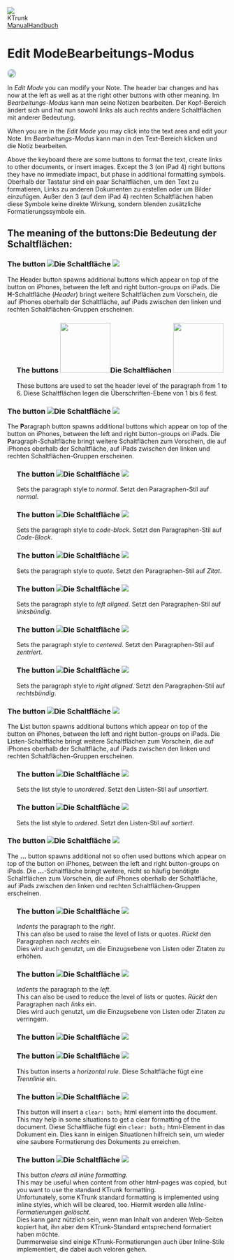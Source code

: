 
<div class="logoRow">
  <div class="logoColumn logoColumnLeft">
    <img src="./../logo120.png">
  </div>
  <div class="logoColumn logoColumnRight">
    <div class="vCentered">
      <div class="logoTitle">KTrunk</div>
      <div class="logoTitle"><a href="./../Manual.html"><span class="en">Manual</span><span class="de">Handbuch</span></a></div>
    </div>
  </div>
</div>

# <span class="en">Edit Mode</span><span class="de">Bearbeitungs-Modus</span>

<img src="EditMode.jpg" style="border: 2px solid #B0C4DE; border-radius: 10px;">

<span class="en">In <i>Edit Mode</i> you can modify your Note. The header bar changes and has now at the left as well as at the right other buttons with other meaning.</span>
<span class="de">Im <i>Bearbeitungs-Modus</i> kann man seine Notizen bearbeiten. Der Kopf-Bereich ändert sich und hat nun sowohl links als auch rechts andere Schaltflächen mit anderer Bedeutung.</span>

<span class="en">When you are in the <i>Edit Mode</i> you may click into the text area and edit your Note.</span>
<span class="de">Im <i>Bearbeitungs-Modus</i> kann man in den Text-Bereich klicken und die Notiz bearbeiten.</span>

<span class="en">Above the keyboard there are some buttons to format the text, create links to other documents, or insert images. Except the 3 (on iPad 4) right buttons they have no immediate impact, but phase in additional formatting symbols.</span>
<span class="de">Oberhalb der Tastatur sind ein paar Schaltflächen, um den Text zu formatieren, Links zu anderen Dokumenten zu erstellen oder um Bilder einzufügen. Außer den 3 (auf dem iPad 4) rechten Schaltflächen haben diese Symbole keine direkte Wirkung, sondern blenden zusätzliche Formatierungssymbole ein.</span>

<h2><span class="en">The meaning of the buttons:</span><span class="de">Die Bedeutung der Schaltflächen:</span></h2>

<h3><span class="en">The button <img src="buttons/headerButtons.jpg" class="inLine"></span><span class="de">Die Schaltfläche <img src="buttons/headerButtons.jpg" class="inLine"></span></h3>

<span class="en">The <b>H</b>eader button spawns additional buttons which appear on top of the button on iPhones, between the left and right button-groups on iPads.</span>
<span class="de">Die <b>H</b>-Schaltfläche (<i>Header</i>) bringt weitere Schaltflächen zum Vorschein, die auf iPhones oberhalb der Schaltfläche, auf iPads zwischen den linken und rechten Schaltflächen-Gruppen erscheinen.</span>

<div style="margin-left: 1.5em">
  <h3><span class="en">The buttons <img src="buttons/h1-h6.jpg" class="inLine" style="Width: 7em;"></span><span class="de">Die Schaltflächen <img src="buttons/h1-h6.jpg" class="inLine" style="Width: 7em;"></span></h3>

  <span class="en">These buttons are used to set the header level of the paragraph from 1 to 6.</span>
  <span class="de">Diese Schaltflächen legen die Überschriften-Ebene von 1 bis 6 fest.</span>
</div>

<h3><span class="en">The button <img src="buttons/paragraphButtons.jpg" class="inLine"></span><span class="de">Die Schaltfläche <img src="buttons/paragraphButtons.jpg" class="inLine"></span></h3>

<span class="en">The <b>P</b>aragraph button spawns additional buttons which appear on top of the button on iPhones, between the left and right button-groups on iPads.</span>
<span class="de">Die <b>P</b>aragraph-Schaltfläche bringt weitere Schaltflächen zum Vorschein, die auf iPhones oberhalb der Schaltfläche, auf iPads zwischen den linken und rechten Schaltflächen-Gruppen erscheinen.</span>

<div style="margin-left: 1.5em">
  <h3><span class="en">The button <img src="buttons/paragraph.jpg" class="inLine"></span><span class="de">Die Schaltfläche <img src="buttons/paragraph.jpg" class="inLine"></span></h3>

  <span class="en">Sets the paragraph style to <i>normal</i>.</span>
  <span class="de">Setzt den Paragraphen-Stil auf <i>normal</i>.</span>
  
  <h3><span class="en">The button <img src="buttons/code.jpg" class="inLine"></span><span class="de">Die Schaltfläche <img src="buttons/code.jpg" class="inLine"></span></h3>

  <span class="en">Sets the paragraph style to <i>code-block</i>.</span>
  <span class="de">Setzt den Paragraphen-Stil auf <i>Code-Block</i>.</span>

  <h3><span class="en">The button <img src="buttons/quote.jpg" class="inLine"></span><span class="de">Die Schaltfläche <img src="buttons/quote.jpg" class="inLine"></span></h3>

  <span class="en">Sets the paragraph style to <i>quote</i>.</span>
  <span class="de">Setzt den Paragraphen-Stil auf <i>Zitat</i>.</span>

  <h3><span class="en">The button <img src="buttons/alignLeft.jpg" class="inLine"></span><span class="de">Die Schaltfläche <img src="buttons/alignLeft.jpg" class="inLine"></span></h3>

  <span class="en">Sets the paragraph style to <i>left aligned</i>.</span>
  <span class="de">Setzt den Paragraphen-Stil auf <i>linksbündig</i>.</span>

  <h3><span class="en">The button <img src="buttons/alignCenter.jpg" class="inLine"></span><span class="de">Die Schaltfläche <img src="buttons/alignCenter.jpg" class="inLine"></span></h3>

  <span class="en">Sets the paragraph style to <i>centered</i>.</span>
  <span class="de">Setzt den Paragraphen-Stil auf <i>zentriert</i>.</span>

  <h3><span class="en">The button <img src="buttons/alignRight.jpg" class="inLine"></span><span class="de">Die Schaltfläche <img src="buttons/alignRight.jpg" class="inLine"></span></h3>

  <span class="en">Sets the paragraph style to <i>right aligned</i>.</span>
  <span class="de">Setzt den Paragraphen-Stil auf <i>rechtsbündig</i>.</span>
</div>

<h3><span class="en">The button <img src="buttons/listButtons.jpg" class="inLine"></span><span class="de">Die Schaltfläche <img src="buttons/listButtons.jpg" class="inLine"></span></h3>

<span class="en">The <b>L</b>ist button spawns additional buttons which appear on top of the button on iPhones, between the left and right button-groups on iPads.</span>
<span class="de">Die <b>L</b>isten-Schaltfläche bringt weitere Schaltflächen zum Vorschein, die auf iPhones oberhalb der Schaltfläche, auf iPads zwischen den linken und rechten Schaltflächen-Gruppen erscheinen.</span>

<div style="margin-left: 1.5em">
  <h3><span class="en">The button <img src="buttons/ul.jpg" class="inLine"></span><span class="de">Die Schaltfläche <img src="buttons/ul.jpg" class="inLine"></span></h3>

  <span class="en">Sets the list style to <i>unordered</i>.</span>
  <span class="de">Setzt den Listen-Stil auf <i>unsortiert</i>.</span>
  
  <h3><span class="en">The button <img src="buttons/ol.jpg" class="inLine"></span><span class="de">Die Schaltfläche <img src="buttons/ol.jpg" class="inLine"></span></h3>

  <span class="en">Sets the list style to <i>ordered</i>.</span>
  <span class="de">Setzt den Listen-Stil auf <i>sortiert</i>.</span>
</div>

<h3><span class="en">The button <img src="buttons/hEllip.jpg" class="inLine"></span><span class="de">Die Schaltfläche <img src="buttons/hEllip.jpg" class="inLine"></span></h3>

<span class="en">The <b>&hellip;</b> button spawns additional not so often used buttons which appear on top of the button on iPhones, between the left and right button-groups on iPads.</span>
<span class="de">Die <b>&hellip;</b>-Schaltfläche bringt weitere, nicht so häufig benötigte Schaltflächen zum Vorschein, die auf iPhones oberhalb der Schaltfläche, auf iPads zwischen den linken und rechten Schaltflächen-Gruppen erscheinen.</span>

<div style="margin-left: 1.5em">
  <h3><span class="en">The button <img src="buttons/indentRight.jpg" class="inLine"></span><span class="de">Die Schaltfläche <img src="buttons/indentRight.jpg" class="inLine"></span></h3>

  <span class="en"><i>Indents</i> the paragraph to the <i>right</i>.<br>This can also be used to raise the level of lists or quotes.</span>
  <span class="de"><i>Rückt</i> den Paragraphen nach <i>rechts</i> ein.<br>Dies wird auch genutzt, um die Einzugsebene von Listen oder Zitaten zu erhöhen.</span>
  
  <h3><span class="en">The button <img src="buttons/indentLeft.jpg" class="inLine"></span><span class="de">Die Schaltfläche <img src="buttons/indentLeft.jpg" class="inLine"></span></h3>

  <span class="en"><i>Indents</i> the paragraph to the <i>left</i>.<br>This can also be used to reduce the level of lists or quotes.</span>
  <span class="de"><i>Rückt</i> den Paragraphen nach <i>links</i> ein.<br>Dies wird auch genutzt, um die Einzugsebene von Listen oder Zitaten zu verringern.</span>
  
  <h3><span class="en">The button <img src="buttons/table.jpg" class="inLine"></span><span class="de">Die Schaltfläche <img src="buttons/table.jpg" class="inLine"></span></h3>

  <h3><span class="en">The button <img src="buttons/hr.jpg" class="inLine"></span><span class="de">Die Schaltfläche <img src="buttons/hr.jpg" class="inLine"></span></h3>

  <span class="en">This button inserts a <i>horizontal rule</i>.</span>
  <span class="de">Diese Schaltfläche fügt eine <i>Trennlinie</i> ein.</span>

  <h3><span class="en">The button <img src="buttons/clearBoth.jpg" class="inLine"></span><span class="de">Die Schaltfläche <img src="buttons/clearBoth.jpg" class="inLine"></span></h3>

  <span class="en">This button will insert a <code>clear: both;</code> html element into the document. This may help in some situations to get a clear formatting of the document.</span>
  <span class="de">Diese Schaltfläche fügt ein <code>clear: both;</code> html-Element in das Dokument ein. Dies kann in einigen Situationen hilfreich sein, um wieder eine saubere Formatierung des Dokuments zu erreichen.</span>

  <h3><span class="en">The button <img src="buttons/clearStyle.jpg" class="inLine"></span><span class="de">Die Schaltfläche <img src="buttons/clearStyle.jpg" class="inLine"></span></h3>

  <span class="en">This button <i>clears all inline formatting</i>.<br>This may be useful when content from other html-pages was copied, but you want to use the standard KTrunk formatting.<br>Unfortunately, some KTrunk standard formatting is implemented using inline styles, which will be cleared, too.</span>
  <span class="de">Hiermit werden alle <i>Inline-Formatierungen gelöscht</i>.<br>Dies kann ganz nützlich sein, wenn man Inhalt von anderen Web-Seiten kopiert hat, ihn aber dem KTrunk-Standard entsprechend formatiert haben möchte.<br>Dummerweise sind einige KTrunk-Formatierungen auch über Inline-Stile implementiert, die dabei auch veloren gehen.</span>
</div>

<span class="en"></span>
<span class="de"></span>

<span class="en"></span>
<span class="de"></span>

<span class="en"></span>
<span class="de"></span>

<span class="en"></span>
<span class="de"></span>


<span class="en"></span>
<span class="de"></span>
